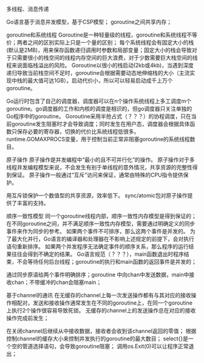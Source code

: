 多线程、消息传递

Go语言基于消息并发模型，基于CSP模型；
goroutine之间共享内存；

goroutine和系统线程
Goroutine是一种轻量级的线程，goroutine和系统线程不等价；两者之间的区别实际上只是一个量的区别；
每个系统线程会有固定大小的栈(默认是2MB)，用来保存函数递归调用时参数和局部变量；固定大小的栈会导致对于只需要很小的栈空间的线程内存空间的巨大浪费，对于少数需要巨大栈空间的线程来说面临栈溢出的风险。
Goroutine以很小的栈启动(2kb或4kb)，当遇到深度递归导致当前栈空间不足时，goroutine会根据需要动态地伸缩栈的大小（主流实现中栈的最大值可达1GB）。启动代价小，所以可以轻易启动成千上万个goroutine。

Go运行时包含了自己的调度器，调度器可以在n个操作系统线程上多工调度m个goroutine。go调度器的工作和内核的调度是相识的，但go调度器只关注单独的Go程序中的goroutine。
Goroutine采用半抢占式（？？？）的协程调度，只在当前goroutine发生阻塞时才会导致调度；同时发生在用户态，调度器会根据具体函数只保存必要的寄存器，切换的代价比系统线程低很多。
runtime.GOMAXPROCS变量，用于控制当前正常非阻塞goroutine的系统线程数目。

原子操作
原子操作是并发编程中“最小的且不可并行化”的操作。
原子操作对于多线程并发编程模型来说，不会发生有别于单线程的意外情况，共享资源的完整性得到保证。
原子操作一般通过“互斥”访问来保证，通常由特殊的CPU指令提供保护。

用互斥锁保护一个数值型的共享资源，效率低下。
sync/atomic包对原子操作提供了丰富的支持。

顺序一致性模型
同一个goroutine线程内部，顺序一致性内存模型是得到保证的；在不同goroutine之间，并不满足顺序一致性内存模型，需要通过明确定义的同步事件来作为同步的参考。
如果两个事件不可排序，那么这两个事件是并发的。
为了最大化并行，Go语言的编译器和处理器在不影响上述规定的前提下，会对执行语句重新排序。
如果两个并发程序无法确定事件的顺序关系，那么程序的运行结果往往会得到不确定的结果。
Go语言规范（？？？），main函数退出时程序结束，不会等待任何后台线程；goroutine的执行和main函数的返回事件是并发的；

通过同步原语给两个事件明确排序；goroutine 中向chan中发送数据，main中接收chan；不带缓冲的chan会阻塞main；

基于channel的通讯
在无缓存的channel上每一次发送操作都有与其对应的接收操作相配对，发送和接收操作通常发生在不同的goroutine上，在同一个goroutine上执行2个操作很容易导致死锁。
无缓存的channel上的发送操作总在对应的接收操作完成前发生；

在关闭channel后继续从中接收数据，接收者会收到该channel返回的零值；
根据控制channel的缓存大小来控制并发执行的goroutine的最大数目；
select{}是一个空的管道选择语句，会导致goroutine阻塞；
调用os.Exit(0)可以让程序正常退出；
